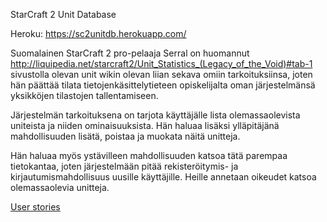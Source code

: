 StarCraft 2 Unit Database

Heroku:
https://sc2unitdb.herokuapp.com/

Suomalainen StarCraft 2 pro-pelaaja Serral on huomannut http://liquipedia.net/starcraft2/Unit_Statistics_(Legacy_of_the_Void)#tab-1 sivustolla olevan unit wikin olevan liian sekava omiin tarkoituksiinsa, joten hän päättää tilata tietojenkäsittelytieteen opiskelijalta oman järjestelmänsä yksikköjen tilastojen tallentamiseen.

Järjestelmän tarkoituksena on tarjota käyttäjälle lista olemassaolevista uniteista ja niiden ominaisuuksista. Hän haluaa lisäksi ylläpitäjänä mahdollisuuden lisätä, poistaa ja muokata näitä unitteja.

Hän haluaa myös ystävilleen mahdollisuuden katsoa tätä parempaa tietokantaa, joten järjestelmään pitää rekisteröitymis- ja kirjautumismahdollisuus uusille käyttäjille. Heille annetaan oikeudet katsoa olemassaolevia unitteja.

[User stories](documentation/userstories.md)


